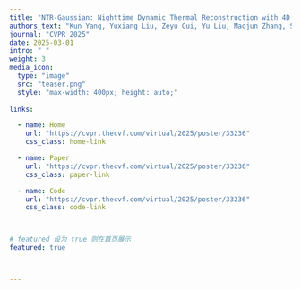 ```yaml
---
title: "NTR-Gaussian: Nighttime Dynamic Thermal Reconstruction with 4D Gaussian Splatting Based on Thermodynamics"
authors_text: "Kun Yang, Yuxiang Liu, Zeyu Cui, Yu Liu, Maojun Zhang, Shen Yan, Qing Wang"
journal: "CVPR 2025"
date: 2025-03-01
intro: " "
weight: 3
media_icon:
  type: "image"
  src: "teaser.png"
  style: "max-width: 400px; height: auto;"
  
links:

  - name: Home
    url: "https://cvpr.thecvf.com/virtual/2025/poster/33236"
    css_class: home-link

  - name: Paper
    url: "https://cvpr.thecvf.com/virtual/2025/poster/33236"
    css_class: paper-link

  - name: Code
    url: "https://cvpr.thecvf.com/virtual/2025/poster/33236"
    css_class: code-link



# featured 设为 true 则在首页展示
featured: true



---
```


